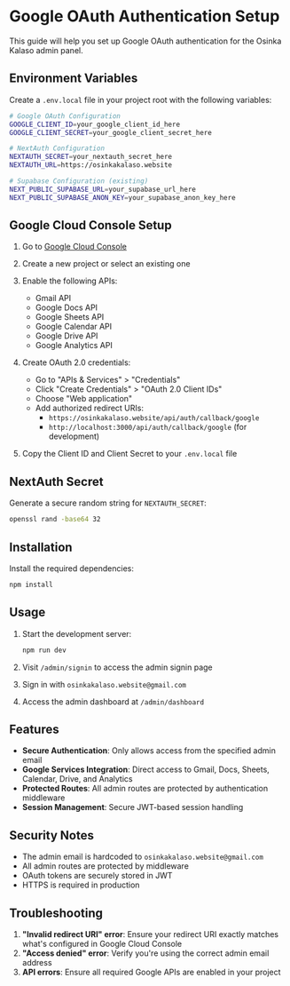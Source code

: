 # Google OAuth Authentication Setup

This guide will help you set up Google OAuth authentication for the Osinka Kalaso admin panel.

## Environment Variables

Create a `.env.local` file in your project root with the following variables:

```bash
# Google OAuth Configuration
GOOGLE_CLIENT_ID=your_google_client_id_here
GOOGLE_CLIENT_SECRET=your_google_client_secret_here

# NextAuth Configuration
NEXTAUTH_SECRET=your_nextauth_secret_here
NEXTAUTH_URL=https://osinkakalaso.website

# Supabase Configuration (existing)
NEXT_PUBLIC_SUPABASE_URL=your_supabase_url_here
NEXT_PUBLIC_SUPABASE_ANON_KEY=your_supabase_anon_key_here
```

## Google Cloud Console Setup

1. Go to [Google Cloud Console](https://console.cloud.google.com/)
2. Create a new project or select an existing one
3. Enable the following APIs:
   - Gmail API
   - Google Docs API
   - Google Sheets API
   - Google Calendar API
   - Google Drive API
   - Google Analytics API

4. Create OAuth 2.0 credentials:
   - Go to "APIs & Services" > "Credentials"
   - Click "Create Credentials" > "OAuth 2.0 Client IDs"
   - Choose "Web application"
   - Add authorized redirect URIs:
     - `https://osinkakalaso.website/api/auth/callback/google`
     - `http://localhost:3000/api/auth/callback/google` (for development)

5. Copy the Client ID and Client Secret to your `.env.local` file

## NextAuth Secret

Generate a secure random string for `NEXTAUTH_SECRET`:

```bash
openssl rand -base64 32
```

## Installation

Install the required dependencies:

```bash
npm install
```

## Usage

1. Start the development server:
   ```bash
   npm run dev
   ```

2. Visit `/admin/signin` to access the admin signin page
3. Sign in with `osinkakalaso.website@gmail.com`
4. Access the admin dashboard at `/admin/dashboard`

## Features

- **Secure Authentication**: Only allows access from the specified admin email
- **Google Services Integration**: Direct access to Gmail, Docs, Sheets, Calendar, Drive, and Analytics
- **Protected Routes**: All admin routes are protected by authentication middleware
- **Session Management**: Secure JWT-based session handling

## Security Notes

- The admin email is hardcoded to `osinkakalaso.website@gmail.com`
- All admin routes are protected by middleware
- OAuth tokens are securely stored in JWT
- HTTPS is required in production

## Troubleshooting

1. **"Invalid redirect URI" error**: Ensure your redirect URI exactly matches what's configured in Google Cloud Console
2. **"Access denied" error**: Verify you're using the correct admin email address
3. **API errors**: Ensure all required Google APIs are enabled in your project
